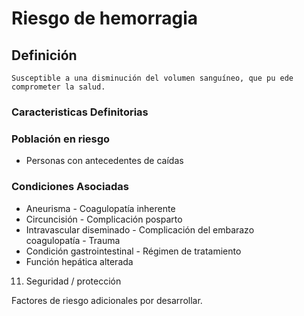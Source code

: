 # Riesgo de hemorragia
## Definición
	Susceptible a una disminución del volumen sanguíneo, que pu ede comprometer la salud.

### Caracteristicas Definitorias


### Población en riesgo
- Personas con antecedentes de caídas

### Condiciones Asociadas
- Aneurisma  - Coagulopatía inherente  
- Circuncisión  - Complicación posparto  
- Intravascular diseminado  - Complicación del 
embarazo  
 coagulopatía  - Trauma  
- Condición gastrointestinal  - Régimen de tratamiento  
- Función hepática alterada   
 
 
 
 11. Seguridad / protección
 
 
 
 
 
 
 
 
 
Factores de riesgo adicionales por desarrollar.

